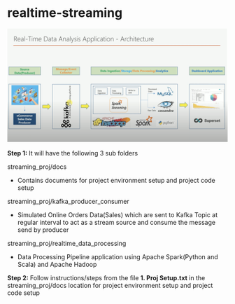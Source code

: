 # realtime-streaming

![Proj Flow](https://raw.githubusercontent.com/hari8ram/realtime_streaming/main/streaming_proj/docs/Realtime%20Processing%20Flow.png)


**Step 1:** It will have the following 3 sub folders

streaming_proj/docs
- Contains documents for project environment setup and project code setup

streaming_proj/kafka_producer_consumer
- Simulated Online Orders Data(Sales) which are sent to Kafka Topic at regular interval to act as a stream source and consume the message send by producer

streaming_proj/realtime_data_processing
- Data Processing Pipeline application using Apache Spark(Python and Scala) and Apache Hadoop

**Step 2:** Follow instructions/steps from the file **1. Proj Setup.txt** in the streaming_proj/docs location for project environment setup and project code setup 
